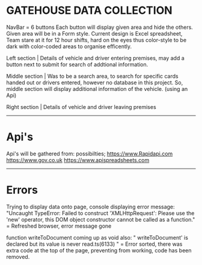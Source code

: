 # GATEHOUSE DATA COLLECTION

NavBar = 6 buttons
Each button will display given area and hide the others.
Given area will be in a Form style.
Current design is Excel spreadsheet, Team stare at it for 12 hour shifts, hard on the eyes thus color-style to be dark with color-coded areas to organise efficently.

Left section | Details of vehicle and driver entering premises, may add a button next to submit for search of addtional information.

Middle section | Was to be a search area, to search for specific cards handed out or drivers entered, however no database in this project. So, middle section will display additional information of the vehicle. (using an Api)

Right section | Details of vehicle and driver leaving premises

---------------------------------------------------------------------------------------------------------------
# Api's 
Api's will be gathered from:
possibilties;
https://www.Rapidapi.com
https://www.gov.co.uk
https://www.apispreadsheets.com

---------------------------------------------------------------------------------------------------------------
# Errors
Trying to display data onto page, console displaying error message: 
"Uncaught TypeError: Failed to construct 'XMLHttpRequest': Please use the 'new' operator, this DOM object constructor cannot be called as a function."
= Refreshed browser, error message gone

function writeToDocument coming up as void also:
" writeToDocument' is declared but its value is never read.ts(6133) " 
= Error sorted, there was extra code at the top of the page, preventing from working, code has been removed.

